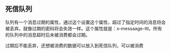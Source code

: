 ## 死信队列

队列有一个消息过期的属性，通过这个设置这个属性，超过了指定时间的消息将会被丢弃。就像过期的密码将会失效一样。这个属性就是：x-messaage-ttl。所有的队列中的消息超时后未被消费都会过期。

过期后不能丢弃，还想被消费的数据可以放入到死信队列，可以被消费

